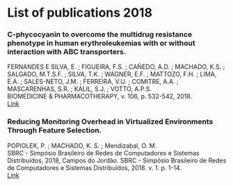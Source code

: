 # List of publications 2018

### C-phycocyanin to overcome the multidrug resistance phenotype in human erythroleukemias with or without interaction with ABC transporters. 
FERNANDES E SILVA, E. ; FIGUEIRA, F.S. ; CAÑEDO, A.D. ; MACHADO, K.S. ; SALGADO, M.T.S.F. ; SILVA, T.K. ; WAGNER, E.F. ; MATTOZO, F.H. ; LIMA, É.A. ; SALES-NETO, J.M. ; FERREIRA, V.U. ; COMITRE, A.A. ; MASCARENHAS, S.R. ; KALIL, S.J. ; VOTTO, A.P.S. <br />
BIOMEDICINE & PHARMACOTHERAPY, v. 106, p. 532-542, 2018.
<br /> [Link](https://www.sciencedirect.com/science/article/abs/pii/S0753332218327380?via%3Dihub)

### Reducing Monitoring Overhead in Virtualized Environments Through Feature Selection.
POPIOLEK, P. ; MACHADO, K. S. ; Mendizabal, O. M.<br />
SBRC - Simpósio Brasileiro de Redes de Computadores e Sistemas Distribuídos, 2018, Campos do Jordão. SBRC - Simpósio Brasileiro de Redes de Computadores e Sistemas Distribuídos, 2018. v. 1. p. 1-14.
<br />
[Link](https://sol.sbc.org.br/index.php/sbrc/article/view/2403)
